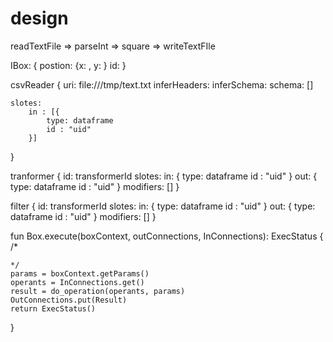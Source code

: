 # design

readTextFile => parseInt => square => writeTextFIle



IBox: {
	postion: {x: , y: }
	id: 
}

csvReader {
	uri: file:///tmp/text.txt
	inferHeaders:
	inferSchema:
	schema: []

	slotes:
		in : [{
			type: dataframe
			id : "uid"
		}]
}

tranformer {
	id: transformerId
	slotes:
		in: {
			type: dataframe
			id : "uid"
		}
		out: {
			type: dataframe
			id : "uid"
		}
		modifiers: []
}

filter {
	id: transformerId
	slotes:
		in: {
			type: dataframe
			id : "uid"
		}
		out: {
			type: dataframe
			id : "uid"
		}
		modifiers: []
}


fun Box.execute(boxContext, outConnections, InConnections): ExecStatus {
	/*

	*/
	params = boxContext.getParams()
	operants = InConnections.get()
	result = do_operation(operants, params)
	OutConnections.put(Result)
	return ExecStatus()
}
